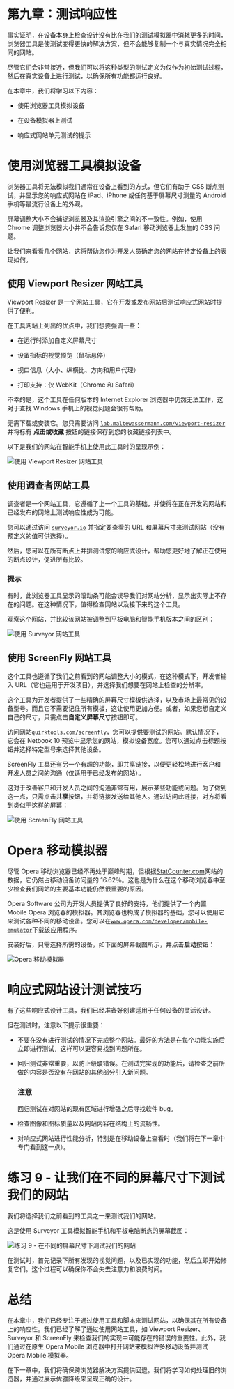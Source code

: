 # 第九章：测试响应性

事实证明，在设备本身上检查设计没有比在我们的测试模拟器中消耗更多的时间，浏览器工具是使测试变得更快的解决方案，但不会能够复制一个与真实情况完全相同的网站。

尽管它们会非常接近，但我们可以将这种类型的测试定义为仅作为初始测试过程，然后在真实设备上进行测试，以确保所有功能都运行良好。

在本章中，我们将学习以下内容：

+   使用浏览器工具模拟设备

+   在设备模拟器上测试

+   响应式网站单元测试的提示

# 使用浏览器工具模拟设备

浏览器工具将无法模拟我们通常在设备上看到的方式，但它们有助于 CSS 断点测试，并显示您的响应式网站在 iPad、iPhone 或任何基于屏幕尺寸测量的 Android 手机等最流行设备上的外观。

屏幕调整大小不会捕捉浏览器及其渲染引擎之间的不一致性。例如，使用 Chrome 调整浏览器大小并不会告诉您仅在 Safari 移动浏览器上发生的 CSS 问题。

让我们来看看几个网站，这将帮助您作为开发人员确定您的网站在特定设备上的表现如何。

## 使用 Viewport Resizer 网站工具

Viewport Resizer 是一个网站工具，它在开发或发布网站后测试响应式网站时提供了便利。

在工具网站上列出的优点中，我们想要强调一些：

+   在运行时添加自定义屏幕尺寸

+   设备指标的视觉预览（鼠标悬停）

+   视口信息（大小、纵横比、方向和用户代理）

+   打印支持：仅 WebKit（Chrome 和 Safari）

不幸的是，这个工具在任何版本的 Internet Explorer 浏览器中仍然无法工作，这对于查找 Windows 手机上的视觉问题会很有帮助。

无需下载或安装它。您只需要访问 [`lab.maltewassermann.com/viewport-resizer`](http://lab.maltewassermann.com/viewport-resizer) 并将标有 **点击或收藏** 按钮的链接保存到您的收藏链接列表中。

以下是我们的网站在智能手机上使用此工具时的呈现示例：

![使用 Viewport Resizer 网站工具](img/3602OS_09_01.jpg)

## 使用调查者网站工具

调查者是一个网站工具，它遵循了上一个工具的基础，并使得在正在开发的网站和已经发布的网站上测试响应性成为可能。

您可以通过访问 [`surveyor.io`](http://surveyor.io) 并指定要查看的 URL 和屏幕尺寸来测试网站（没有预定义的值可供选择）。

然后，您可以在所有断点上并排测试您的响应式设计，帮助您更好地了解正在使用的断点设计，促进所有比较。

### 提示

有时，此浏览器工具显示的滚动条可能会误导我们对网站分析，显示出实际上不存在的问题。在这种情况下，值得检查网站以及接下来的这个工具。

观察这个网站，并比较该网站被调整到平板电脑和智能手机版本之间的区别：

![使用 Surveyor 网站工具](img/3602OS_09_02.jpg)

## 使用 ScreenFly 网站工具

这个工具也遵循了我们之前看到的网站调整大小的模式，在这种模式下，开发者输入 URL（它也适用于开发项目），并选择我们想要在网站上检查的分辨率。

这个工具为开发者提供了一些精确的屏幕尺寸模板供选择，以及市场上最常见的设备型号。而且它不需要记住所有模板，这让使用更加方便。或者，如果您想自定义自己的尺寸，只需点击**自定义屏幕尺寸**按钮即可。

访问网站[`quirktools.com/screenfly`](https://quirktools.com/screenfly)，您可以提供要测试的网站。默认情况下，它会在 Netbook 10 预览中显示您的网站，模拟设备宽度。您可以通过点击标题按钮并选择特定型号来选择其他设备。

ScreenFly 工具还有另一个有趣的功能，即共享链接，以便更轻松地进行客户和开发人员之间的沟通（仅适用于已经发布的网站）。

这对于改善客户和开发人员之间的沟通非常有用，展示某些功能或问题。为了做到这一点，只需点击**共享**按钮，并将链接发送给其他人。通过访问此链接，对方将看到类似于这样的屏幕：

![使用 ScreenFly 网站工具](img/3602OS_09_03.jpg)

# Opera 移动模拟器

尽管 Opera 移动浏览器已经不再处于巅峰时期，但根据[StatCounter.com](http://StatCounter.com)网站的数据，它仍然占移动设备访问量的 16.62％。这也是为什么在这个移动浏览器中至少检查我们网站的主要基本功能仍然很重要的原因。

Opera Software 公司为开发人员提供了良好的支持，他们提供了一个内置 Mobile Opera 浏览器的模拟器。其浏览器也构成了模拟器的基础，您可以使用它来测试各种不同的移动设备。您可以在[`www.opera.com/developer/mobile-emulator`](http://www.opera.com/developer/mobile-emulator)下载该应用程序。

安装好后，只需选择所需的设备，如下面的屏幕截图所示，并点击**启动**按钮：

![Opera 移动模拟器](img/3602OS_09_04.jpg)

# 响应式网站设计测试技巧

有了这些响应式设计工具，我们已经准备好创建适用于任何设备的灵活设计。

但在测试时，注意以下提示很重要：

+   不要在没有进行测试的情况下完成整个网站。最好的方法是在每个功能实施后立即进行测试，这样可以更容易找到问题所在。

+   回归测试非常重要，以防止级联错误。在测试完实现的功能后，请检查之前所做的内容是否没有在网站的其他部分引入新问题。

    ### 注意

    回归测试在对网站的现有区域进行增强之后寻找软件 bug。

+   检查图像和图标质量以及网站内容在结构上的流畅性。

+   对响应式网站进行性能分析，特别是在移动设备上查看时（我们将在下一章中专门看到这一点）。

# 练习 9 - 让我们在不同的屏幕尺寸下测试我们的网站

我们将选择我们之前看到的工具之一来测试我们的网站。

这是使用 Surveyor 工具模拟智能手机和平板电脑断点的屏幕截图：

![练习 9 - 在不同的屏幕尺寸下测试我们的网站](img/3602OS_09_05.jpg)

在测试时，首先记录下所有发现的视觉问题，以及已实现的功能，然后立即开始修复它们。这个过程可以确保你不会失去注意力和浪费时间。

# 总结

在本章中，我们已经专注于通过使用工具和脚本来测试网站，以确保其在所有设备上的响应性。我们已经了解了通过使用网站工具，如 Viewport Resizer、Surveyor 和 ScreenFly 来检查我们的实现中可能存在的错误的重要性。此外，我们通过在原生 Opera Mobile 浏览器中打开网站来模拟许多移动设备并测试 Opera Mobile 模拟器。

在下一章中，我们将确保跨浏览器解决方案提供回退。我们将学习如何处理旧的浏览器，并通过展示优雅降级来呈现正确的设计。
